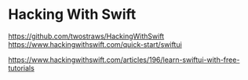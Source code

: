 # Hacking With Swift

https://github.com/twostraws/HackingWithSwift
https://www.hackingwithswift.com/quick-start/swiftui

https://www.hackingwithswift.com/articles/196/learn-swiftui-with-free-tutorials